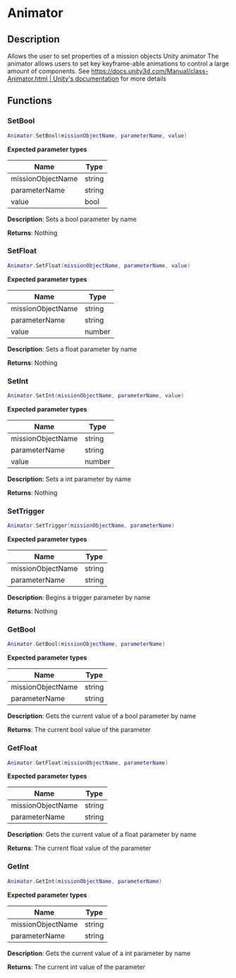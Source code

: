 Animator
========

Description
-----------

Allows the user to set properties of a mission objects Unity animator
The animator allows users to set key keyframe-able animations to control
a large amount of components. See
[https://docs.unity3d.com/Manual/class-Animator.html | Unity's
documentation](https://docs.unity3d.com/Manual/class-Animator.html_Unity's_documentation "wikilink")
for more details

Functions
---------

### SetBool

``` lua
Animator.SetBool(missionObjectName, parameterName, value)
```

**Expected parameter types**

| Name              | Type   |
|-------------------|--------|
| missionObjectName | string |
| parameterName     | string |
| value             | bool   |

**Description**: Sets a bool parameter by name

**Returns**: Nothing

### SetFloat

``` lua
Animator.SetFloat(missionObjectName, parameterName, value)
```

**Expected parameter types**

| Name              | Type   |
|-------------------|--------|
| missionObjectName | string |
| parameterName     | string |
| value             | number |

**Description**: Sets a float parameter by name

**Returns**: Nothing

### SetInt

``` lua
Animator.SetInt(missionObjectName, parameterName, value)
```

**Expected parameter types**

| Name              | Type   |
|-------------------|--------|
| missionObjectName | string |
| parameterName     | string |
| value             | number |

**Description**: Sets a int parameter by name

**Returns**: Nothing

### SetTrigger

``` lua
Animator.SetTrigger(missionObjectName, parameterName)
```

**Expected parameter types**

| Name              | Type   |
|-------------------|--------|
| missionObjectName | string |
| parameterName     | string |

**Description**: Begins a trigger parameter by name

**Returns**: Nothing

### GetBool

``` lua
Animator.GetBool(missionObjectName, parameterName)
```

**Expected parameter types**

| Name              | Type   |
|-------------------|--------|
| missionObjectName | string |
| parameterName     | string |

**Description**: Gets the current value of a bool parameter by name

**Returns**: The current bool value of the parameter

### GetFloat

``` lua
Animator.GetFloat(missionObjectName, parameterName)
```

**Expected parameter types**

| Name              | Type   |
|-------------------|--------|
| missionObjectName | string |
| parameterName     | string |

**Description**: Gets the current value of a float parameter by name

**Returns**: The current float value of the parameter

### GetInt

``` lua
Animator.GetInt(missionObjectName, parameterName)
```

**Expected parameter types**

| Name              | Type   |
|-------------------|--------|
| missionObjectName | string |
| parameterName     | string |

**Description**: Gets the current value of a int parameter by name

**Returns**: The current int value of the parameter
